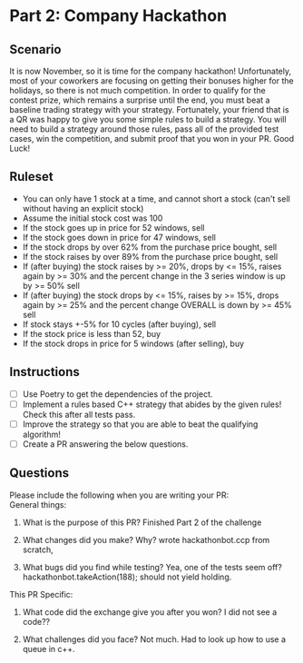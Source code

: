 # Part 2: Company Hackathon

## Scenario
It is now November, so it is time for the company hackathon! Unfortunately, most of your coworkers are focusing on getting their bonuses higher for the holidays, so there is not much competition. 
In order to qualify for the contest prize, which remains a surprise until the end, you must beat a baseline trading strategy with your strategy. 
Fortunately, your friend that is a QR was happy to give you some simple rules to build a strategy. You will need to build a strategy around those rules, pass all of the provided test cases, 
win the competition, and submit proof that you won in your PR. Good Luck!

## Ruleset
- You can only have 1 stock at a time, and cannot short a stock (can't sell without having an explicit stock)
- Assume the initial stock cost was 100
- If the stock goes up in price for 52 windows, sell
- If the stock goes down in price for 47 windows, sell
- If the stock drops by over 62% from the purchase price bought, sell
- If the stock raises by over 89% from the purchase price bought, sell
- If (after buying) the stock raises by >= 20%, drops by <= 15%, raises again by >= 30% and the percent change in the 3 series window is up by >= 50% sell
- If (after buying) the stock drops by <= 15%, raises by >= 15%, drops again by >= 25% and the percent change OVERALL is down by >= 45% sell
- If stock stays +-5% for 10 cycles (after buying), sell
- If the stock price is less than 52, buy
- If the stock drops in price for 5 windows (after selling), buy

## Instructions
- [ ] Use Poetry to get the dependencies of the project. 
- [ ] Implement a rules based C++ strategy that abides by the given rules! Check this after all tests pass.
- [ ] Improve the strategy so that you are able to beat the qualifying algorithm!
- [ ] Create a PR answering the below questions.

## Questions
Please include the following when you are writing your PR:   
General things:   
1. What is the purpose of this PR?
Finished Part 2 of the challenge

2. What changes did you make? Why?
wrote hackathonbot.ccp from scratch, 

3. What bugs did you find while testing?
Yea, one of the tests seem off? hackathonbot.takeAction(188); should not yield holding. 

This PR Specific:
1. What code did the exchange give you after you won?
I did not see a code??

2. What challenges did you face?
Not much. Had to look up how to use a queue in c++.
